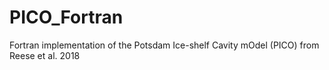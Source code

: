 # PICO_Fortran
Fortran implementation of the  Potsdam Ice-shelf Cavity mOdel (PICO) from Reese et al. 2018
